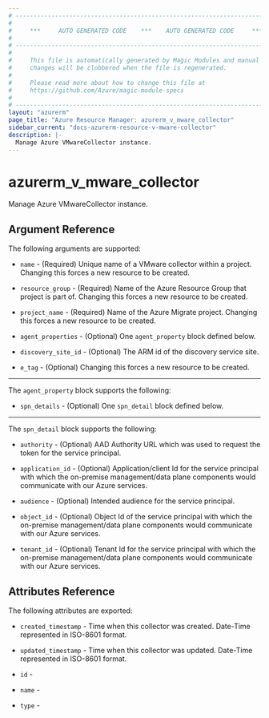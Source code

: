 ```yaml
---
# ----------------------------------------------------------------------------
#
#     ***     AUTO GENERATED CODE    ***    AUTO GENERATED CODE     ***
#
# ----------------------------------------------------------------------------
#
#     This file is automatically generated by Magic Modules and manual
#     changes will be clobbered when the file is regenerated.
#
#     Please read more about how to change this file at
#     https://github.com/Azure/magic-module-specs
#
# ----------------------------------------------------------------------------
layout: "azurerm"
page_title: "Azure Resource Manager: azurerm_v_mware_collector"
sidebar_current: "docs-azurerm-resource-v-mware-collector"
description: |-
  Manage Azure VMwareCollector instance.
---
```


# azurerm_v_mware_collector

Manage Azure VMwareCollector instance.


## Argument Reference

The following arguments are supported:

* `name` - (Required) Unique name of a VMware collector within a project. Changing this forces a new resource to be created.

* `resource_group` - (Required) Name of the Azure Resource Group that project is part of. Changing this forces a new resource to be created.

* `project_name` - (Required) Name of the Azure Migrate project. Changing this forces a new resource to be created.

* `agent_properties` - (Optional) One `agent_property` block defined below.

* `discovery_site_id` - (Optional) The ARM id of the discovery service site.

* `e_tag` - (Optional)  Changing this forces a new resource to be created.

---

The `agent_property` block supports the following:

* `spn_details` - (Optional) One `spn_detail` block defined below.


---

The `spn_detail` block supports the following:

* `authority` - (Optional) AAD Authority URL which was used to request the token for the service principal.

* `application_id` - (Optional) Application/client Id for the service principal with which the on-premise management/data plane components would communicate with our Azure services.

* `audience` - (Optional) Intended audience for the service principal.

* `object_id` - (Optional) Object Id of the service principal with which the on-premise management/data plane components would communicate with our Azure services.

* `tenant_id` - (Optional) Tenant Id for the service principal with which the on-premise management/data plane components would communicate with our Azure services.

## Attributes Reference

The following attributes are exported:

* `created_timestamp` - Time when this collector was created. Date-Time represented in ISO-8601 format.

* `updated_timestamp` - Time when this collector was updated. Date-Time represented in ISO-8601 format.

* `id` - 

* `name` - 

* `type` - 
